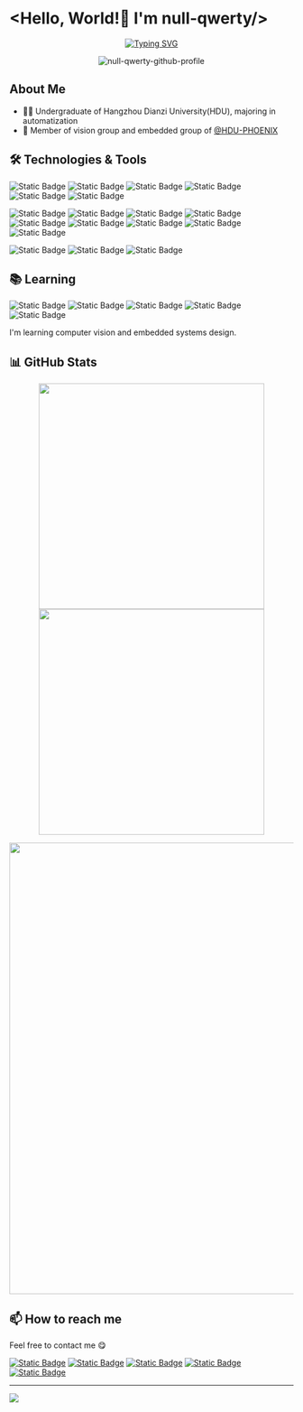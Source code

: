 
# <Hello, World!👋 I'm null-qwerty/>

<p align="center">
<a href="https://git.io/typing-svg"><img src="https://readme-typing-svg.demolab.com?font=Fira+Code&pause=1000&center=true&vCenter=true&repeat=false&width=435&lines=Welcome+to+my+profile+page!" alt="Typing SVG" /></a>
</p>
<p align="center">
<img src="https://moe-counter-pi.vercel.app/get/@null-qwerty-github-profile" alt="null-qwerty-github-profile" />
</p>

## About Me

- 👨‍🎓 Undergraduate of Hangzhou Dianzi University(HDU), majoring in automatization
- 👥 Member of vision group and embedded group of [@HDU-PHOENIX](https://github.com/HDU-PHOENIX)

## 🛠️ Technologies & Tools

![Static Badge](https://img.shields.io/badge/languages-grey?style=for-the-badge)
![Static Badge](https://img.shields.io/badge/C-A8B9CC?style=for-the-badge&logo=C&logoColor=white)
![Static Badge](https://img.shields.io/badge/C%2B%2B-00599C?style=for-the-badge&logo=C%2B%2B&logoColor=white)
![Static Badge](https://img.shields.io/badge/Python-blue?style=for-the-badge&logo=python&logoColor=white)
![Static Badge](https://img.shields.io/badge/javascript-F7DF1E?style=for-the-badge&logo=javascript&logoColor=white)
![Static Badge](https://img.shields.io/badge/html5-E34F26?style=for-the-badge&logo=html5&logoColor=white)


![Static Badge](https://img.shields.io/badge/tools-grey?style=for-the-badge)
![Static Badge](https://img.shields.io/badge/git-F05032?style=for-the-badge&logo=git&logoColor=white)
![Static Badge](https://img.shields.io/badge/github-181717?style=for-the-badge&logo=github&logoColor=white)
![Static Badge](https://img.shields.io/badge/docker-2496ED?style=for-the-badge&logo=docker&logoColor=white)
![Static Badge](https://img.shields.io/badge/cmake-064F8C?style=for-the-badge&logo=cmake&logoColor=white)
![Static Badge](https://img.shields.io/badge/ros-22314E?style=for-the-badge&logo=ros&logoColor=white)
![Static Badge](https://img.shields.io/badge/vercel-000000?style=for-the-badge&logo=vercel&logoColor=white)
![Static Badge](https://img.shields.io/badge/hexo-0E83CD?style=for-the-badge&logo=hexo&logoColor=white)
![Static Badge](https://img.shields.io/badge/cloudflare-F38020?style=for-the-badge&logo=cloudflare&logoColor=white)

![Static Badge](https://img.shields.io/badge/os-grey?style=for-the-badge)
![Static Badge](https://img.shields.io/badge/ubuntu-E95420?style=for-the-badge&logo=ubuntu&logoColor=white)
![Static Badge](https://img.shields.io/badge/windows-blue?style=for-the-badge)

## 📚 Learning

![Static Badge](https://img.shields.io/badge/ros-22314E?style=for-the-badge&logo=ros&logoColor=white)
![Static Badge](https://img.shields.io/badge/opencv-5C3EE8?style=for-the-badge&logo=opencv&logoColor=white)
![Static Badge](https://img.shields.io/badge/pytorch-EE4C2C?style=for-the-badge&logo=pytorch&logoColor=white)
![Static Badge](https://img.shields.io/badge/stm32-03234B?style=for-the-badge&logo=stmicroelectronics&logoColor=white)
![Static Badge](https://img.shields.io/badge/freertos-green?style=for-the-badge)

I'm learning computer vision and embedded systems design.

## 📊 GitHub Stats

<p align="center">
<img width=400 src="https://api-github-readme-stats.null-qwerty.top/api?username=null-qwerty&show_icons=true&hide_border=true&theme=transparent" />
<img width=400 src="https://streak-stats.demolab.com?user=null-qwerty&hide_border=true&theme=transparent" />
</p>
<p align="center">
<img width=800 src="https://github-readme-activity-graph-dun.vercel.app/graph?username=null-qwerty&theme=github-compact&hide_border=true&area=true" />
</p>

## 📫 How to reach me

Feel free to contact me 😋

[![Static Badge](https://img.shields.io/badge/github-%40null--qwerty-181717)](https://github.com/null-qwerty)
[![Static Badge](https://img.shields.io/badge/telegram-%40null__qwerty-26A5E4)](https://t.me/null_qwerty)
[![Static Badge](https://img.shields.io/badge/discord-%40nullqwerty-5865F2)](https://discord.gg/BQKw9dsW)
[![Static Badge](https://img.shields.io/badge/email-null--qwerty%40outlook.com-8A4182)](mailto:null-qwerty@outlook.com)
[![Static Badge](https://img.shields.io/badge/personal_site-https%3A%2F%2Fblog.null--qwerty.work-blue)](https://blog.null-qwerty.work)


---

![](https://images.null-qwerty.work/blog/bg.webp)
